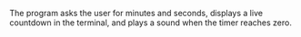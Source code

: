 The program asks the user for minutes and seconds, displays a live countdown in the terminal, and plays a sound when the timer reaches zero. 
